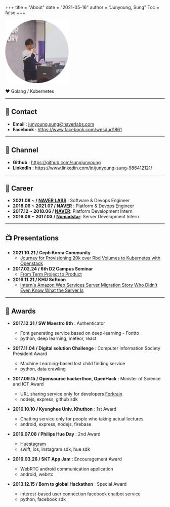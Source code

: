 +++
title = "About"
date = "2021-05-16"
author = "Junyoung, Sung"
Toc = false
+++

![Profile](/assets/img/profile.png)

:heart: Golang / Kubernetes

---

## :email: Contact
- **Email** : junyoung.sung@naverlabs.com
- **Facebook** : https://www.facebook.com/wnsdud1861

---

## :link: Channel
- **Github** : https://github.com/sungjunyoung  
- **LinkedIn** : https://www.linkedin.com/in/junyoung-sung-986412121/  

---

## :ant: Career
- **2021.08 ~ / [NAVER LABS](https://www.naverlabs.com/)** : Software & Devops Engineer
- **2018.06 ~ 2021.07 / [NAVER](https://www.navercorp.com/)** : Platform & Devops Engineer  
- **2017.12 ~ 2018.06 / [NAVER](https://www.navercorp.com/)**: Platform Development Intern
- **2016.08 ~ 2017.03 / [Nomadstar](https://nomadstar.com/)**: Server Development Intern  

---

## :tv: Presentations
- **2021.10.21 / Ceph Korea Community**
    - [Journey for Provisioning 20k over Rbd Volumes to Kubernetes with Openstack](https://www.slideshare.net/SungJunyoung/journey-for-provisioning-20k-over-rbd-volumes-to-kubernetes-with-openstack)
- **2017.02.24 / 6th D2 Campus Seminar**
    - [From Term Project to Product](https://www.slideshare.net/deview/ss-72527503)
- **2016.11.21 / KHU Softcon**
    - [Intern's Amazon Web Services Server Migration Story Who Didn't Even Know What the Server Is](https://www.slideshare.net/SungJunyoung/ss-69345868)

---

## :tada: Awards
- **2017.12.31 / SW Maestro 8th** :  Authenticator
    - Font generating service based on deep-learning - Fontto
    - python, deep learning, meteor, react

- **2017.11.04 / Digital solution Challenge** : Computer Information Society President Award
    - Machine Learning-based lost child finding service
    - python, data crawling

- **2017.09.15 / Opensource hackerthon, OpenHack** : Minister of Science and ICT Award
    - URL sharing service only for developers [Forkrain](https://www.slideshare.net/SungJunyoung/forkrain-ppt)
    - nodejs, express, github sdk

- **2016.10.10 / Kyunghee Univ. Khuthon** : 1st Award
    - Chatting service only for people who taking actual lectures
    - android, express, nodejs, firebase

- **2016.07.08 / Philips Hue Day** : 2nd Award
    - [Huestagram](https://www.slideshare.net/SungJunyoung/ss-63682747)
    - swift, ios, instagram sdk, hue sdk

- **2016.03.26 / SKT App Jam** : Encouragement Award
    - WebRTC android communication application
    - android, webrtc

- **2013.12.15 / Born to global Hackathon** : Special Award
    - Interest-based user connection facebook chatbot service
    - python, facebook sdk

